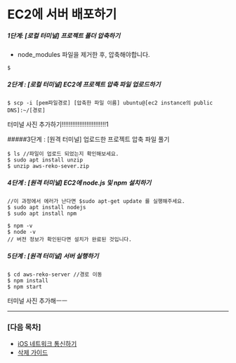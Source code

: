 # EC2에 서버 배포하기

##### 1단계: [로컬 터미널] 프로젝트 폴더 압축하기

* node_modules 파일을 제거한 후, 압축해야합니다.

```
$ 
```



##### 2단계 : [로컬 터미널] EC2에 프로젝트 압축 파일 업로드하기

```
$ scp -i [pem파일경로] [압축한 파일 이름] ubuntu@[ec2 instance의 public DNS]:~/[경로]
```

터미널 사진 추가하기!!!!!!!!!!!!!!!!!!!!!!!!!1



#####3단계 : [원격 터미널] 업로드한 프로젝트 압축 파일 풀기

```
$ ls //파일이 업로드 되었는지 확인해보세요.
$ sudo apt install unzip
$ unzip aws-reko-sever.zip
```



##### 4단계 : [원격 터미널] EC2에 node.js 및 npm 설치하기

```
//이 과정에서 에러가 난다면 $sudo apt-get update 를 실행해주세요.
$ sudo apt install nodejs
$ sudo apt install npm

$ npm -v
$ node -v
// 버전 정보가 확인된다면 설치가 완료된 것입니다.
```



##### 5단계 : [원격 터미널] 서버 실행하기

```
$ cd aws-reko-server //경로 이동
$ npm install
$ npm start
```

터미널 사진 추가해ㅡㅡ



-----

### [다음 목차]

- [iOS 네트워크 통신하기]()
- [삭제 가이드]()